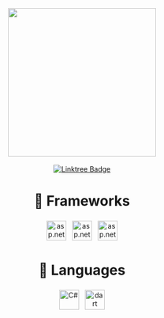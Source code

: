 <!-- [![GitHub Streak](https://streak-stats.demolab.com?user=rekardev1&theme=transparent&hide_border=true)](https://git.io/streak-stats)
</br>   -->

<div id="header" align="center">
  <img src="https://media.giphy.com/media/3oKIPnAiaMCws8nOsE/giphy.gif" width="300"/>
</div>
</br>
<div id="badges" align="center">
  <a href="https://linktr.ee/rekardev1">
    <img src="https://img.shields.io/badge/linktree-1de9b6?style=for-the-badge&logo=linktree&logoColor=white" alt="Linktree Badge"/>
  </a>
</div>


<h1 align="center">🧰 Frameworks</h1>

<p align="center">
  <img src="https://upload.wikimedia.org/wikipedia/commons/thumb/7/7d/Microsoft_.NET_logo.svg/800px-Microsoft_.NET_logo.svg.png" alt="asp.net" height="40" style="vertical-align:top; margin:4px">
  <img src="https://devblogs.microsoft.com/dotnet/wp-content/uploads/sites/10/2021/10/shadow.png" href="#" alt="asp.net" height="40" style="vertical-align:top; margin:4px">
  <img src="https://logosandtypes.com/wp-content/uploads/2021/04/flutter.svg" href="#" alt="asp.net" height="40" style="vertical-align:top; margin:4px">
</p>

<h1 align="center">🔨 Languages</h1>


<p align="center">
  <img src="https://static.javatpoint.com/csharp/images/c-sharp.png" alt="C#" height="40" style="vertical-align:top; margin:4px">
  <img src="https://cdn-images-1.medium.com/max/1200/1*knHF_qpxdtS8h0Z8EeqowA.png" alt="dart" height="40" style="vertical-align:top; margin:4px;">
</p>
